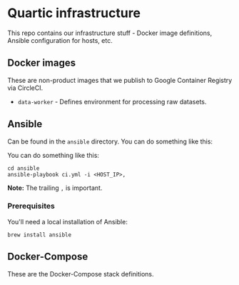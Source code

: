 # Quartic infrastructure

This repo contains our infrastructure stuff - Docker image definitions, Ansible
configuration for hosts, etc.

## Docker images

These are non-product images that we publish to Google Container Registry via CircleCI.

- `data-worker` - Defines environment for processing raw datasets.

## Ansible

Can be found in the `ansible` directory.  You can do something like this:

You can do something like this:

    cd ansible
    ansible-playbook ci.yml -i <HOST_IP>,

**Note:** The trailing `,` is important.

### Prerequisites

You'll need a local installation of Ansible:

    brew install ansible

## Docker-Compose

These are the Docker-Compose stack definitions.
